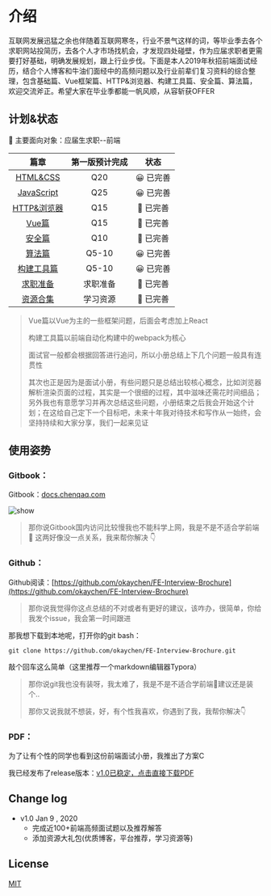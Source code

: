 # 介绍

互联网发展迅猛之余也伴随着互联网寒冬，行业不景气这样的词，等毕业季去各个求职网站投简历，去各个人才市场找机会，才发现四处碰壁，作为应届求职者更需要打好基础，明确发展规划，跟上行业步伐。下面是本人2019年秋招前端面试经历，结合个人博客和牛油们面经中的高频问题以及行业前辈们复习资料的综合整理，包含基础篇、Vue框架篇、HTTP&浏览器、构建工具篇、安全篇、算法篇，欢迎交流斧正。希望大家在毕业季都能一帆风顺，从容斩获OFFER

## 计划&状态

🤤 主要面向对象：应届生求职--前端

| 篇章 | 第一版预计完成 | 状态 |
| :---: | :---: | :---: |
| [HTML&CSS](https://github.com/okaychen/FE-Interview-Questions/blob/master/html-and-css.md) | Q20 | 😀 已完善 |
| [JavaScript](https://github.com/okaychen/FE-Interview-Questions/blob/master/javascript.md) | Q25 | 😀 已完善 |
| [HTTP&浏览器](https://github.com/okaychen/FE-Interview-Questions/blob/master/http.md) | Q15 | 🤔 已完善 |
| [Vue篇](https://github.com/okaychen/FE-Interview-Questions/blob/master/vue.md) | Q15 | 🤔 已完善 |
| [安全篇](https://github.com/okaychen/FE-Interview-Questions/blob/master/security.md) | Q10 | 🤔 已完善 |
| [算法篇](https://github.com/okaychen/FE-Interview-Questions/blob/master/algorithm.md) | Q5-10 | 😀 已完善 |
| [构建工具篇](https://github.com/okaychen/FE-Interview-Questions/blob/master/webpack.md) | Q5-10 | 😀 已完善 |
| [求职准备](https://github.com/okaychen/FE-Interview-Brochure/blob/master/guide.md) | 求职准备 | 🤔 已完善 |
| [资源合集](https://github.com/okaychen/FE-Interview-Brochure/blob/master/source.md) | 学习资源 | 🤔 已完善 |

> Vue篇以Vue为主的一些框架问题，后面会考虑加上React
>
> 构建工具篇以前端自动化构建中的webpack为核心
>
> 面试官一般都会根据回答进行追问，所以小册总结上下几个问题一般具有连贯性
>
> 其次也正是因为是面试小册，有些问题只是总结出较核心概念，比如浏览器解析渲染页面的过程，其实是一个很细的过程，其中滋味还需花时间细品；另外我也有意愿学习并再次总结这些问题，小册结束之后我会开始这个计划；在这给自己定下一个目标吧，未来十年我对待技术和写作从一始终，会坚持持续和大家分享，我们一起来见证

## 使用姿势

### Gitbook：

Gitbook：[docs.chenqaq.com](https://docs.chenqaq.com/)

![show](https://cdn.jsdelivr.net/gh/okaychen/CDN@2.0/brochure/image/image.png)

> 那你说Gitbook国内访问比较慢我也不能科学上网，我是不是不适合学前端 🤣 这两好像没一点关系，我来帮你解决 👇

### Github：

Github阅读：[https://github.com/okaychen/FE-Interview-Brochure](https://github.com/okaychen/FE-Interview-Brochure)

> 那你说我觉得你这点总结的不对或者有更好的建议，该咋办，很简单，你给我发个issue，我会第一时间跟进

那我想下载到本地呢，打开你的git bash：

```text
git clone https://github.com/okaychen/FE-Interview-Brochure.git
```

敲个回车这么简单（这里推荐一个markdown编辑器Typora）

> 那你说git我也没有装呀，我太难了，我是不是不适合学前端🤣建议还是装个..
>
> 那你又说我就不想装，好，有个性我喜欢，你遇到了我，我帮你解决👇

### PDF：

为了让有个性的同学也看到这份前端面试小册，我推出了方案C

我已经发布了release版本：[v1.0已稳定，点击直接下载PDF](https://github.com/okaychen/FE-Interview-Brochure/releases/download/v1.0/fe-interview-brochure_v1.0.pdf)

## Change log

* v1.0  Jan 9  ,  2020  
  * 完成近100+前端高频面试题以及推荐解答
  * 添加资源大礼包\(优质博客，平台推荐，学习资源等\)

## License

[MIT](https://github.com/okaychen/FE-Interview-Questions/blob/master/LICENSE)

